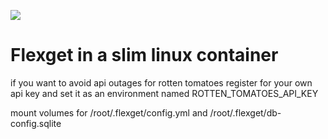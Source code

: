 [![](https://badge.imagelayers.io/dahlb/alpine-flexget:latest.svg)](https://imagelayers.io/?images=dahlb/alpine-flexget:latest 'Get your own badge on imagelayers.io')

Flexget in a slim linux container
==============

if you want to avoid api outages for rotten tomatoes register for your own api key and set it as an environment named ROTTEN_TOMATOES_API_KEY

mount volumes for
/root/.flexget/config.yml
and
/root/.flexget/db-config.sqlite
